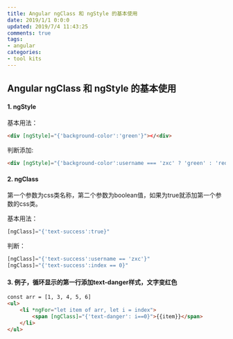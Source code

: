 ```yaml
---
title: Angular ngClass 和 ngStyle 的基本使用
date: 2019/1/1 0:0:0
updated: 2019/7/4 11:43:25
comments: true
tags:
- angular
categories:
- tool kits
---
```



## Angular ngClass 和 ngStyle 的基本使用

#### 1. ngStyle

基本用法：

```html
<div [ngStyle]="{'background-color':'green'}"></<div>
```

判断添加:

```html
<div [ngStyle]="{'background-color':username === 'zxc' ? 'green' : 'red' }"></<div>
```



#### 2. ngClass

第一个参数为css类名称，第二个参数为boolean值，如果为true就添加第一个参数的css类。

基本用法：

```typescript
[ngClass]="{'text-success':true}"
```

判断：

```typescript
[ngClass]="{'text-success':username == 'zxc'}"
[ngClass]="{'text-success':index == 0}"
```





#### 3. 例子，循环显示的第一行添加text-danger样式，文字变红色

```html
const arr = [1, 3, 4, 5, 6]
<ul>
    <li *ngFor="let item of arr, let i = index">
        <span [ngClass]="{'text-danger': i==0}">{{item}}</span>
    </li>
</ul>
```



